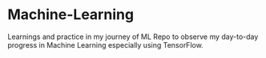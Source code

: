 # Machine-Learning
Learnings and practice in my journey of ML
Repo to observe my day-to-day progress in Machine Learning especially using TensorFlow.
